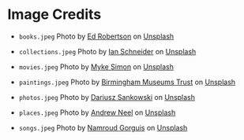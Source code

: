 # Image Credits
  
- `books.jpeg` Photo by <a href="https://unsplash.com/@eddrobertson?utm_source=unsplash&utm_medium=referral&utm_content=creditCopyText">Ed Robertson</a> on <a href="https://unsplash.com/images/things/book?utm_source=unsplash&utm_medium=referral&utm_content=creditCopyText">Unsplash</a>
  
- `collections.jpeg` Photo by <a href="https://unsplash.com/@goian?utm_source=unsplash&utm_medium=referral&utm_content=creditCopyText">Ian Schneider</a> on <a href="https://unsplash.com/photos/TamMbr4okv4?utm_source=unsplash&utm_medium=referral&utm_content=creditCopyText">Unsplash</a>
  
- `movies.jpeg` Photo by <a href="https://unsplash.com/@myke_simon?utm_source=unsplash&utm_medium=referral&utm_content=creditCopyText">Myke Simon</a> on <a href="https://unsplash.com/photos/atsUqIm3wxo?utm_source=unsplash&utm_medium=referral&utm_content=creditCopyText">Unsplash</a>
  
- `paintings.jpeg` Photo by <a href="https://unsplash.com/@birminghammuseumstrust?utm_source=unsplash&utm_medium=referral&utm_content=creditCopyText">Birmingham Museums Trust</a> on <a href="https://unsplash.com/photos/HEEvYhNzpEo?utm_source=unsplash&utm_medium=referral&utm_content=creditCopyText">Unsplash</a>

- `photos.jpeg` Photo by <a href="https://unsplash.com/@dariuszsankowski?utm_source=unsplash&utm_medium=referral&utm_content=creditCopyText">Dariusz Sankowski</a> on <a href="https://unsplash.com/photos/mj2NwYH3wBA?utm_source=unsplash&utm_medium=referral&utm_content=creditCopyText">Unsplash</a>
  
- `places.jpeg` Photo by <a href="https://unsplash.com/@andrewtneel?utm_source=unsplash&utm_medium=referral&utm_content=creditCopyText">Andrew Neel</a> on <a href="https://unsplash.com/photos/1-29wyvvLJA?utm_source=unsplash&utm_medium=referral&utm_content=creditCopyText">Unsplash</a>
  
- `songs.jpeg` Photo by <a href="https://unsplash.com/@namroud?utm_source=unsplash&utm_medium=referral&utm_content=creditCopyText">Namroud Gorguis</a> on <a href="https://unsplash.com/photos/FZWivbri0Xk?utm_source=unsplash&utm_medium=referral&utm_content=creditCopyText">Unsplash</a>
  